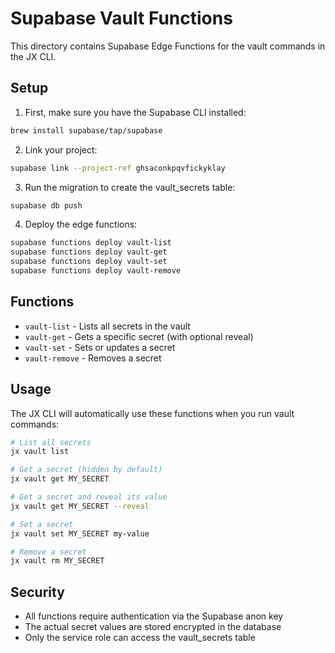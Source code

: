 # Supabase Vault Functions

This directory contains Supabase Edge Functions for the vault commands in the JX CLI.

## Setup

1. First, make sure you have the Supabase CLI installed:
```bash
brew install supabase/tap/supabase
```

2. Link your project:
```bash
supabase link --project-ref ghsaconkpqvfickyklay
```

3. Run the migration to create the vault_secrets table:
```bash
supabase db push
```

4. Deploy the edge functions:
```bash
supabase functions deploy vault-list
supabase functions deploy vault-get
supabase functions deploy vault-set
supabase functions deploy vault-remove
```

## Functions

- `vault-list` - Lists all secrets in the vault
- `vault-get` - Gets a specific secret (with optional reveal)
- `vault-set` - Sets or updates a secret
- `vault-remove` - Removes a secret

## Usage

The JX CLI will automatically use these functions when you run vault commands:

```bash
# List all secrets
jx vault list

# Get a secret (hidden by default)
jx vault get MY_SECRET

# Get a secret and reveal its value
jx vault get MY_SECRET --reveal

# Set a secret
jx vault set MY_SECRET my-value

# Remove a secret
jx vault rm MY_SECRET
```

## Security

- All functions require authentication via the Supabase anon key
- The actual secret values are stored encrypted in the database
- Only the service role can access the vault_secrets table
